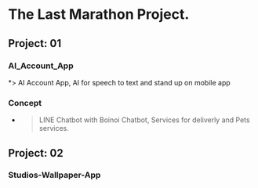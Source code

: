 # The Last Marathon Project.
## Project: 01 
 ### AI_Account_App 
*> AI Account App, AI for speech to text and stand up on mobile app

 ### Concept 
* > LINE Chatbot with Boinoi Chatbot, Services for deliverly and Pets services.

## Project: 02 
 ### Studios-Wallpaper-App
